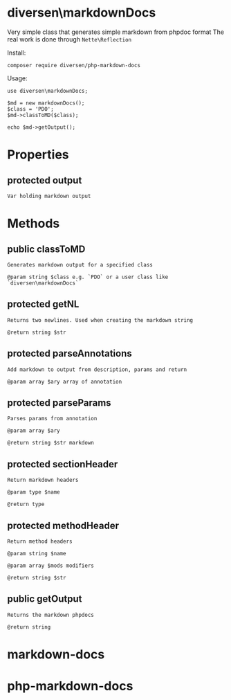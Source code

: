 # diversen\markdownDocs

Very simple class that generates simple markdown from phpdoc format
The real work is done through `Nette\Reflection` 

Install:

    composer require diversen/php-markdown-docs

Usage: 

    use diversen\markdownDocs;

    $md = new markdownDocs();
    $class = 'PDO';
    $md->classToMD($class);
     
    echo $md->getOutput();

# Properties

## protected output 

    Var holding markdown output

# Methods

## public classToMD 

    Generates markdown output for a specified class

    @param string $class e.g. `PDO` or a user class like `diversen\markdownDocs`

## protected getNL 

    Returns two newlines. Used when creating the markdown string

    @return string $str

## protected parseAnnotations 

    Add markdown to output from description, params and return

    @param array $ary array of annotation

## protected parseParams 

    Parses params from annotation

    @param array $ary

    @return string $str markdown

## protected sectionHeader 

    Return markdown headers

    @param type $name

    @return type

## protected methodHeader 

    Return method headers

    @param string $name

    @param array $mods modifiers

    @return string $str

## public getOutput 

    Returns the markdown phpdocs

    @return string

# markdown-docs
# php-markdown-docs
